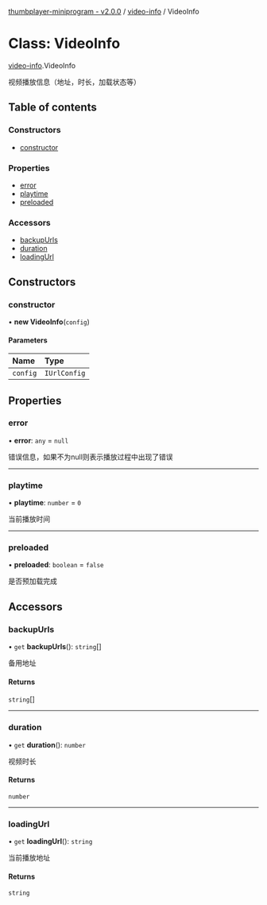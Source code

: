 [thumbplayer-miniprogram - v2.0.0](../README.md) / [video-info](../modules/video_info.md) / VideoInfo

# Class: VideoInfo

[video-info](../modules/video_info.md).VideoInfo

视频播放信息（地址，时长，加载状态等）

## Table of contents

### Constructors

- [constructor](video_info.VideoInfo.md#constructor)

### Properties

- [error](video_info.VideoInfo.md#error)
- [playtime](video_info.VideoInfo.md#playtime)
- [preloaded](video_info.VideoInfo.md#preloaded)

### Accessors

- [backupUrls](video_info.VideoInfo.md#backupurls)
- [duration](video_info.VideoInfo.md#duration)
- [loadingUrl](video_info.VideoInfo.md#loadingurl)

## Constructors

### constructor

• **new VideoInfo**(`config`)

#### Parameters

| Name | Type |
| :------ | :------ |
| `config` | `IUrlConfig` |

## Properties

### error

• **error**: `any` = `null`

错误信息，如果不为null则表示播放过程中出现了错误

___

### playtime

• **playtime**: `number` = `0`

当前播放时间

___

### preloaded

• **preloaded**: `boolean` = `false`

是否预加载完成

## Accessors

### backupUrls

• `get` **backupUrls**(): `string`[]

备用地址

#### Returns

`string`[]

___

### duration

• `get` **duration**(): `number`

视频时长

#### Returns

`number`

___

### loadingUrl

• `get` **loadingUrl**(): `string`

当前播放地址

#### Returns

`string`
